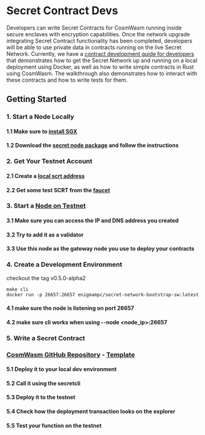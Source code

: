 # Secret Contract Devs

Developers can write Secret Contracts for CosmWasm running inside secure enclaves with encryption capabilities. Once the network upgrade integrating Secret Contract functionality has been completed, developers will be able to use private data in contracts running on the live Secret Network. Currently, we have a [contract development guide for developers](../archive/contract-dev-guide.md) that demonstrates how to get the Secret Network up and running on a local deployment using Docker, as well as how to write simple contracts in Rust using CosmWasm. The walkthrough also demonstrates how to interact with these contracts and how to write tests for them.

## Getting Started

### 1. Start a Node Locally

#### 1.1 Make sure to [install SGX](../validators-and-full-nodes/setup-sgx.md)

#### 1.2 Download the [secret node package](../testnet/testnet-docs.md) and follow the instructions

### 2. Get Your Testnet Account

#### 2.1 Create a [local scrt address](../validators-and-full-nodes/secretcli.md)

#### 2.2 Get some test SCRT from the [faucet](https://faucet.testnet.enigma.co)

### 3. Start a [Node on Testnet](../testnet/run-full-node-testnet.md)

#### 3.1 Make sure you can access the IP and DNS address you created

#### 3.2 Try to add it as a validator

#### 3.3 Use this node as the gateway node you use to deploy your contracts

### 4. Create a Development Environment

checkout the tag v0.5.0-alpha2

```
make cli
docker run -p 26657:26657 enigmampc/secret-network-bootstrap-sw:latest
```

#### 4.1 make sure the node is listening on port 26657

#### 4.2 make sure cli works when using --node <node_ip>:26657

### 5. Write a Secret Contract

### [CosmWasm GitHub Repository](https://github.com/CosmWasm/cosmwasm) - [Template](https://github.com/CosmWasm/cosmwasm-template)

#### 5.1 Deploy it to your local dev environment

#### 5.2 Call it using the secretcli

#### 5.3 Deploy it to the testnet

#### 5.4 Check how the deployment transaction looks on the explorer

#### 5.5 Test your function on the testnet
